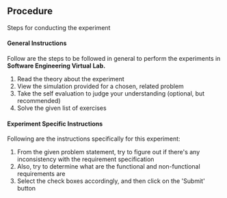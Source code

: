 ## Procedure

Steps for conducting the experiment

#### **General Instructions**
Follow are the steps to be followed in general to perform the experiments in **Software Engineering Virtual Lab.**

1. Read the theory about the experiment
2. View the simulation provided for a chosen, related problem
3. Take the self evaluation to judge your understanding (optional, but recommended)
4. Solve the given list of exercises

#### **Experiment Specific Instructions**

Following are the instructions specifically for this experiment:

1. From the given problem statement, try to figure out if there's any inconsistency with the requirement specification
2. Also, try to determine what are the functional and non-functional requirements are
3. Select the check boxes accordingly, and then click on the 'Submit' button